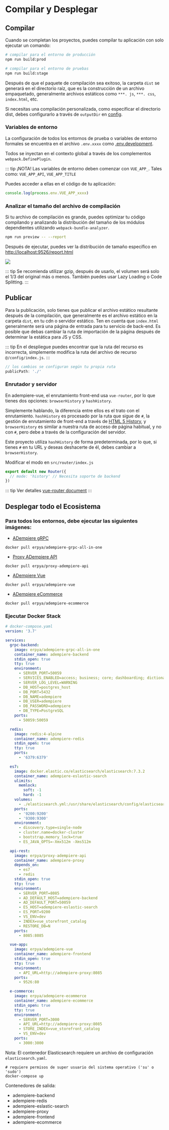 # Compilar y Desplegar

## Compilar

Cuando se completan los proyectos, puedes compilar tu aplicación con solo ejecutar un comando:

```bash
# compilar para el entorno de producción
npm run build:prod

# compilar para el entorno de pruebas
npm run build:stage
```

Después de que el paquete de compilación sea exitoso, la carpeta `dist` se generará en el directorio raíz, que es la construcción de un archivo empaquetado, generalmente archivos estáticos como `***. js`, `***. css`, `index.html`, etc.

Si necesitas una compilación personalizada, como especificar el directorio dist, debes configurarlo a través de `outputDir` en [config](https://github.com/adempiere/adempiere-vue/blob/master/vue.config.js).

### Variables de entorno

La configuración de todos los entornos de prueba o variables de entorno formales se encuentra en el archivo `.env.xxxx` como [.env.development](https://github.com/adempiere/adempiere-vue/blob/master/.env.development).

Todos se inyectan en el contexto global a través de los complementos `webpack.DefinePlugin`.

::: tip ¡NOTA!
Las variables de entorno deben comenzar con `VUE_APP_`. Tales como: `VUE_APP_API`, `VUE_APP_TITLE`

Puedes acceder a ellas en el código de tu aplicación:

```js
console.log(process.env.VUE_APP_xxxx)
```

### Analizar el tamaño del archivo de compilación

Si tu archivo de compilación es grande, puedes optimizar tu código compilando y analizando la distribución del tamaño de los módulos dependientes utilizando `webpack-bundle-analyzer`.

```bash
npm run preview -- --report
```

Después de ejecutar, puedes ver la distribución de tamaño específico en [http://localhost:9526/report.html](http://localhost:9526/report.html)

![](https://adempiere-vue.gitee.io/gitee-cdn/adempiere-vue-site/3fddf034-2b38-4299-b0d2-b748fb2abef0.jpg)

::: tip
Se recomienda utilizar gzip, después de usarlo, el volumen será solo el 1/3 del original más o menos. También puedes usar Lazy Loading o Code Splitting.
:::

## Publicar

Para la publicación, solo tienes que publicar el archivo estático resultante después de la compilación, que generalmente es el archivo estático en la carpeta `dist`, en tu cdn o servidor estático. Ten en cuenta que `index.html` generalmente será una página de entrada para tu servicio de back-end. Es posible que debas cambiar la ruta de importación de la página después de determinar la estática para JS y CSS.

::: tip
En el despliegue puedes encontrar que la ruta del recurso es incorrecta, simplemente modifica la ruta del archivo de recurso `@/config/index.js`.
:::

```js
// los cambios se configuran según tu propia ruta
publicPath: './'
```

### Enrutador y servidor

En adempiere-vue, el enrutamiento front-end usa `vue-router`, por lo que tienes dos opciones: `browserHistory` y `hashHistory`.

Simplemente hablando, la diferencia entre ellos es el trato con el enrutamiento. `hashHistory` es procesado por la ruta que sigue de `#`, la gestión de enrutamiento de front-end a través de [HTML 5 History](https://developer.mozilla.org/en-US/docs/Web/API/History_API), y `browserHistory` es similar a nuestra ruta de acceso de página habitual, y no con `#`, pero debe a través de la configuración del servidor.

Este proyecto utiliza `hashHistory` de forma predeterminada, por lo que, si tienes `#` en tu URL y deseas deshacerte de él, debes cambiar a `browserHistory`.

Modificar el modo en `src/router/index.js`

```js
export default new Router({
  // mode: 'history' // Necesita soporte de backend
})
```

::: tip
Ver detalles [vue-router document](https://router.vuejs.org/guide/essentials/history-mode.html)
:::

## Desplegar todo el Ecosistema

### Para todos los entornos, debe ejecutar las siguientes imágenes:

- [ADempiere gRPC](https://hub.docker.com/r/erpya/adempiere-grpc-all-in-one)

```shell
docker pull erpya/adempiere-grpc-all-in-one
```

- [Proxy ADempiere API](https://hub.docker.com/r/erpya/proxy-adempiere-api)

```shell
docker pull erpya/proxy-adempiere-api
```

- [ADempiere Vue](https://hub.docker.com/r/erpya/adempiere-vue)

```shell
docker pull erpya/adempiere-vue
```

- [ADempiere eCommerce](https://hub.docker.com/r/erpya/adempiere-ecommerce)

```shell
docker pull erpya/adempiere-ecommerce
```

### Ejecutar Docker Stack

```yaml
# docker-compose.yaml
version: '3.7'

services:
  grpc-backend:
    image: erpya/adempiere-grpc-all-in-one
    container_name: adempiere-backend
    stdin_open: true
    tty: true
    environment:
      - SERVER_PORT=50059
      - SERVICES_ENABLED=access; business; core; dashboarding; dictionary; enrollment; log; ui; workflow; store; pos; updater;
      - SERVER_LOG_LEVEL=WARNING
      - DB_HOST=postgres_host
      - DB_PORT=5432
      - DB_NAME=adempiere
      - DB_USER=adempiere
      - DB_PASSWORD=adempiere
      - DB_TYPE=PostgreSQL
    ports:
      - 50059:50059

  redis:
    image: redis:4-alpine
    container_name: adempiere-redis
    stdin_open: true
    tty: true
    ports:
      - '6379:6379'

  es7:
    image: docker.elastic.co/elasticsearch/elasticsearch:7.3.2
    container_name: adempiere-eslastic-search
    ulimits:
      memlock:
        soft: -1
        hard: -1
    volumes:
      - ./elasticsearch.yml:/usr/share/elasticsearch/config/elasticsearch.yml:ro
    ports:
      - '9200:9200'
      - '9300:9300'
    environment:
      - discovery.type=single-node
      - cluster.name=docker-cluster
      - bootstrap.memory_lock=true
      - ES_JAVA_OPTS=-Xmx512m -Xms512m

  api-rest:
    image: erpya/proxy-adempiere-api
    container_name: adempiere-proxy
    depends_on:
      - es7
      - redis
    stdin_open: true
    tty: true
    environment:
      - SERVER_PORT=8085
      - AD_DEFAULT_HOST=adempiere-backend
      - AD_DEFAULT_PORT=50059
      - ES_HOST=adempiere-eslastic-search
      - ES_PORT=9200
      - VS_ENV=dev
      - INDEX=vue_storefront_catalog
      - RESTORE_DB=N
    ports:
      - 8085:8085

  vue-app:
    image: erpya/adempiere-vue
    container_name: adempiere-frontend
    stdin_open: true
    tty: true
    environment:
      - API_URL=http://adempiere-proxy:8085
    ports:
      - 9526:80

  e-commerce:
    image: erpya/adempiere-ecommerce
    container_name: adempiere-ecommerce
    stdin_open: true
    tty: true
    environment:
      - SERVER_PORT=3000
      - API_URL=http://adempiere-proxy:8085
      - STORE_INDEX=vue_storefront_catalog
      - VS_ENV=dev
    ports:
      - 3000:3000
```

Nota: El contenedor Elasticsearch requiere un archivo de configuración `elasticsearch.yaml`.

```shell
# requiere permisos de super usuario del sistema operativo ('su' o 'sudo')
docker-compose up
```

Contenedores de salida:

- adempiere-backend
- adempiere-redis
- adempiere-eslastic-search
- adempiere-proxy
- adempiere-frontend
- adempiere-ecommerce
